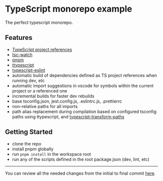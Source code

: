 # TypeScript monorepo example

The perfect typescript monorepo.

## Features

- [TypeScript project references](https://www.typescriptlang.org/docs/handbook/project-references.html)
- [tsc-watch](https://github.com/gilamran/tsc-watch)
- [pnpm](https://pnpm.js.org/)
- [ttypescript](https://github.com/cevek/ttypescript)
- [typescript-eslint](https://github.com/typescript-eslint/typescript-eslint)
- automatic build of dependencies defined as TS project references when running dev, etc
- automatic import suggestions in vscode for symbols within the current project or a referenced one
- incremental builds for faster dev rebuilds
- base tsconfig.json, jest.config.js, .eslintrc.js, .prettierrc
- non-relative paths for all imports
- path alias replacement during compilation based on configured tsconfig paths using ttypescript, and [typescript-transform-paths](https://github.com/LeDDGroup/typescript-transform-paths)

## Getting Started

- clone the repo
- install pnpm globally
- run `pnpm install` in the workspace root
- run any of the scripts defined in the root package.json (dev, lint, etc)

---

You can review all the needed changes from the initial to final commit [here](https://github.com/rhyek/typescript-monorepo-example/compare/d5a703c9304376297fa39418e20255e8dd60cc90..7e732e7179ad82066f8e5655bd35babc38764a2c).
